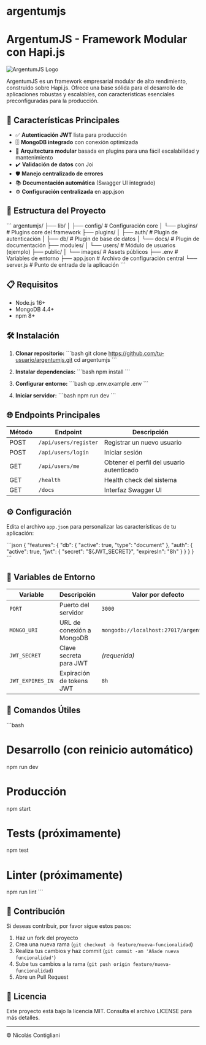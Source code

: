 # argentumjs
# ArgentumJS - Framework Modular con Hapi.js

![ArgentumJS Logo](/public/images/argentumjs.jpg)

ArgentumJS es un framework empresarial modular de alto rendimiento, construido sobre Hapi.js. Ofrece una base sólida para el desarrollo de aplicaciones robustas y escalables, con características esenciales preconfiguradas para la producción.

## 🚀 Características Principales

- ✅ **Autenticación JWT** lista para producción
- 🗄️ **MongoDB integrado** con conexión optimizada
- 🧩 **Arquitectura modular** basada en plugins para una fácil escalabilidad y mantenimiento
- ✔️ **Validación de datos** con Joi
- 🛡️ **Manejo centralizado de errores**
- 📚 **Documentación automática** (Swagger UI integrado)
- ⚙️ **Configuración centralizada** en app.json

## 📁 Estructura del Proyecto

\`\`\`
argentumjs/
├── lib/
│   ├── config/          # Configuración core
│   └── plugins/         # Plugins core del framework
├── plugins/
│   ├── auth/            # Plugin de autenticación
│   ├── db/              # Plugin de base de datos
│   └── docs/            # Plugin de documentación
├── modules/
│   └── users/           # Módulo de usuarios (ejemplo)
├── public/
│   └── images/          # Assets públicos
├── .env                 # Variables de entorno
├── app.json             # Archivo de configuración central
└── server.js            # Punto de entrada de la aplicación
\`\`\`

## 📋 Requisitos

- Node.js 16+
- MongoDB 4.4+
- npm 8+

## 🛠️ Instalación

1. **Clonar repositorio:**
   \`\`\`bash
   git clone https://github.com/tu-usuario/argentumjs.git
   cd argentumjs
   \`\`\`

2. **Instalar dependencias:**
   \`\`\`bash
   npm install
   \`\`\`

3. **Configurar entorno:**
   \`\`\`bash
   cp .env.example .env
   \`\`\`

4. **Iniciar servidor:**
   \`\`\`bash
   npm run dev
   \`\`\`

## 🌐 Endpoints Principales

| Método | Endpoint | Descripción |
|--------|----------|-------------|
| POST | `/api/users/register` | Registrar un nuevo usuario |
| POST | `/api/users/login` | Iniciar sesión |
| GET | `/api/users/me` | Obtener el perfil del usuario autenticado |
| GET | `/health` | Health check del sistema |
| GET | `/docs` | Interfaz Swagger UI |

## ⚙️ Configuración

Edita el archivo `app.json` para personalizar las características de tu aplicación:

\`\`\`json
{
  "features": {
    "db": {
      "active": true,
      "type": "document"
    },
    "auth": {
      "active": true,
      "jwt": {
        "secret": "${JWT_SECRET}",
        "expiresIn": "8h"
      }
    }
  }
}
\`\`\`

## 🔐 Variables de Entorno

| Variable | Descripción | Valor por defecto |
|----------|-------------|-------------------|
| `PORT` | Puerto del servidor | `3000` |
| `MONGO_URI` | URL de conexión a MongoDB | `mongodb://localhost:27017/argentumjs` |
| `JWT_SECRET` | Clave secreta para JWT | *(requerida)* |
| `JWT_EXPIRES_IN` | Expiración de tokens JWT | `8h` |

## 🔧 Comandos Útiles

\`\`\`bash
# Desarrollo (con reinicio automático)
npm run dev

# Producción
npm start

# Tests (próximamente)
npm test

# Linter (próximamente)
npm run lint
\`\`\`

## 🤝 Contribución

Si deseas contribuir, por favor sigue estos pasos:

1. Haz un fork del proyecto
2. Crea una nueva rama (`git checkout -b feature/nueva-funcionalidad`)
3. Realiza tus cambios y haz commit (`git commit -am 'Añade nueva funcionalidad'`)
4. Sube tus cambios a la rama (`git push origin feature/nueva-funcionalidad`)
5. Abre un Pull Request

## 📄 Licencia

Este proyecto está bajo la licencia MIT. Consulta el archivo LICENSE para más detalles.

---

© Nicolás Contigliani
